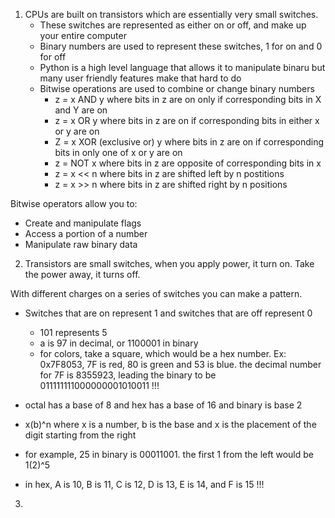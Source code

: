 1. CPUs are built on transistors which are essentially very small switches. 
   *  These switches are represented as either on or off, and make up your 
entire computer
   *   Binary numbers are used to represent these switches, 1 for on and 0 for
off
   *  Python is a high level language that allows it to manipulate binaru but 
many user friendly features make that hard to do
   *  Bitwise operations are used to combine or change binary numbers
        *   z = x AND y where bits in z are on only if corresponding bits in X  and Y are on
        *   z = x OR y where bits in z are on if corresponding bits in either x or y are on
        *   Z = x XOR (exclusive or) y where bits in z are on if corresponding bits in only one of x or y are on
        *   z = NOT x where bits in z are opposite of corresponding bits in x
        *   z = x << n where bits in z are shifted left by n postitions
        *   z = x >> n where bits in z are shifted right by n positions

Bitwise operators allow you to:

   * Create and manipulate flags
   * Access a portion of a number
   * Manipulate raw binary data

2. Transistors are small switches, when you apply power, it turn on. Take the 
power away, it turns off.

With different charges on a series of switches you can make a pattern.
   *  Switches that are on represent 1 and switches that are off represent 0
        * 101 represents 5
        * a is 97 in decimal, or 1100001 in binary
        * for colors, take a square, which would be a hex number. Ex: 0x7F8053, 7F is red, 80 is green and 53 is blue. the decimal number for 7F is 8355923, 
leading the binary to be 011111111000000001010011
!!!
   *  octal has a base of 8 and hex has a base of 16 and binary is base 2

   *  x(b)^n where x is a number, b is the base and x is the placement of the
digit starting from the right
   *  for example, 25 in binary is 00011001. the first 1 from the left would
be 1(2)^5
   * in hex, A is 10, B is 11, C is 12, D is 13, E is 14, and F is 15
!!!

3. 
